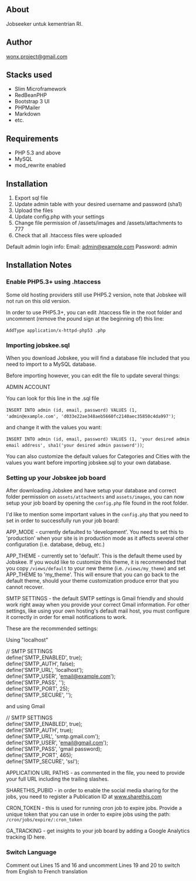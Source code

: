 About
-----
Jobseeker untuk kementrian RI.

Author
------
wonx.project@gmail.com

Stacks used
-----------

* Slim Microframework
* RedBeanPHP
* Bootstrap 3 UI
* PHPMailer
* Markdown
* etc.

Requirements
------------
* PHP 5.3 and above
* MySQL
* mod_rewrite enabled

Installation
------------
1. Export sql file
2. Update admin table with your desired username and password (sha1)
3. Upload the files
4. Update config.php with your settings
5. Change file permission of /assets/images and /assets/attachments to 777
6. Check that all .htaccess files were uploaded

Default admin login info: 
Email: admin@example.com
Password: admin

Installation Notes
------------------

### Enable PHP5.3+ using .htaccess

Some old hosting providers still use PHP5.2 version, note that Jobskee will not run on this old version.

In order to use PHP5.3+, you can edit .htaccess file in the root folder and uncomment (remove the pound sign at the beginning of) this line:

﻿`AddType application/x-httpd-php53 .php`

### Importing jobskee.sql

When you download Jobskee, you will find a database file included that you need to import to a MySQL database.

Before importing however, you can edit the file to update several things:

ADMIN ACCOUNT

You can look for this line in the .sql file

﻿`INSERT INTO admin (id, email, password) VALUES
(1, 'admin@example.com', 'd033e22ae348aeb5660fc2140aec35850c4da997')`;

﻿and change it with the values you want:

﻿`INSERT INTO admin (id, email, password) VALUES
(1, 'your desired admin email address', sha1('your desired admin password'))`;

You can also customize the default values for Categories and Cities with the values you want before importing jobskee.sql to your own database.

### Setting up your Jobskee job board

After downloading Jobskee﻿ and have setup your database and correct folder permission on `assets/attachments` and `assets/images`, you can now setup your job board by opening the `config.php` file found in the root folder.

I'd like to mention some important values in the `config.php` that you need to set in order to successfully run your job board:

APP_MODE - currently defaulted to 'development'. You need to set this to 'production' when your site is in production mode as it affects several other configuration (i.e. database, debug, etc.)

APP_THEME - currently set to 'default'. This is the default theme used by Jobskee. If you would like to customize this theme, it is recommended that you copy `/views/default` to your new theme (i.e. `/views/my_theme`) and set APP_THEME to 'my_theme'. This will ensure that you can go back to the default theme, should your theme customization produce error that you cannot recover.

SMTP SETTINGS - the default SMTP settings is Gmail friendly and should work right away when you provide your correct Gmail information. For other settings, like using your own hosting's default mail host, you must configure it correctly in order for email notifications to work.

These are the recommended settings:

Using "localhost"

﻿// SMTP SETTINGS  
define('SMTP_ENABLED', true);  
define('SMTP_AUTH', false);  
define('SMTP_URL', 'localhost');  
define('SMTP_USER', 'email@example.com');  
define('SMTP_PASS', '');  
define('SMTP_PORT', 25);  
define('SMTP_SECURE', '');  

and using Gmail

// SMTP SETTINGS  
define('SMTP_ENABLED', true);  
define('SMTP_AUTH', true);  
define('SMTP_URL', 'smtp.gmail.com');  
define('SMTP_USER', 'email@gmail.com');  
define('SMTP_PASS', 'gmail password);  
define('SMTP_PORT', 465);  
define('SMTP_SECURE', 'ssl');  

APPLICATION URL PATHS - as commented in the file, you need to provide your full URL including the trailing slashes.

SHARETHIS_PUBID - in order to enable the social media sharing for the jobs, you need to register a Publication ID at www.sharethis.com

CRON_TOKEN - this is used for running cron job to expire jobs. Provide a unique token that you can use in order to expire jobs using the path: `/cron/jobs/expire/:cron_token`

GA_TRACKING - get insights to your job board by adding a Google Analytics tracking ID here.

### Switch Language

Comment out Lines 15 and 16 and uncomment Lines 19 and 20 to switch from English to French translation